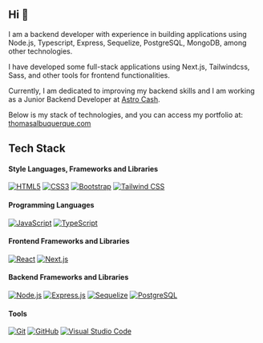 ## Hi 👋

I am a backend developer with experience in building applications using Node.js, Typescript, Express, Sequelize, PostgreSQL, MongoDB, among other technologies.

I have developed some full-stack applications using Next.js, Tailwindcss, Sass, and other tools for frontend functionalities.

Currently, I am dedicated to improving my backend skills and I am working as a Junior Backend Developer at [Astro Cash](https://astrocash.me/).

Below is my stack of technologies, and you can access my portfolio at: [thomasalbuquerque.com](https://thomasalbuquerque.com)

## Tech Stack

#### Style Languages, Frameworks and Libraries
[![HTML5](https://img.shields.io/badge/HTML5-%23E34F26.svg?style=for-the-badge&logo=html5&logoColor=white)](https://developer.mozilla.org/en-US/docs/Web/HTML) [![CSS3](https://img.shields.io/badge/CSS3-%231572B6.svg?style=for-the-badge&logo=css3&logoColor=white)](https://developer.mozilla.org/en-US/docs/Web/CSS) [![Bootstrap](https://img.shields.io/badge/Bootstrap-%23563D7C.svg?style=for-the-badge&logo=bootstrap&logoColor=white)](https://getbootstrap.com/) [![Tailwind CSS](https://img.shields.io/badge/Tailwind_CSS-%2338B2AC.svg?style=for-the-badge&logo=tailwind-css&logoColor=white)](https://tailwindcss.com/)

#### Programming Languages
[![JavaScript](https://img.shields.io/badge/JavaScript-%23F7DF1E.svg?style=for-the-badge&logo=javascript&logoColor=black)](https://developer.mozilla.org/en-US/docs/Web/JavaScript) [![TypeScript](https://img.shields.io/badge/TypeScript-%23007ACC.svg?style=for-the-badge&logo=typescript&logoColor=white)](https://www.typescriptlang.org/)

#### Frontend Frameworks and Libraries
[![React](https://img.shields.io/badge/React-%2320232a.svg?style=for-the-badge&logo=react&logoColor=%2361DAFB)](https://react.dev/) [![Next.js](https://img.shields.io/badge/Next.js-%23000000.svg?style=for-the-badge&logo=nextdotjs&logoColor=white)](https://nextjs.org/)

#### Backend Frameworks and Libraries
[![Node.js](https://img.shields.io/badge/Node.js-%23339933.svg?style=for-the-badge&logo=node.js&logoColor=white)](https://nodejs.org/) [![Express.js](https://img.shields.io/badge/Express.js-%23000000.svg?style=for-the-badge&logo=express&logoColor=white)](https://expressjs.com/) [![Sequelize](https://img.shields.io/badge/Sequelize-52B0E7?style=for-the-badge&logo=Sequelize&logoColor=white)](https://sequelize.org/) [![PostgreSQL](https://img.shields.io/badge/PostgreSQL-%23336791.svg?style=for-the-badge&logo=postgresql&logoColor=white)](https://www.postgresql.org/)

#### Tools
[![Git](https://img.shields.io/badge/Git-%23F05032.svg?style=for-the-badge&logo=git&logoColor=white)](https://git-scm.com/) [![GitHub](https://img.shields.io/badge/GitHub-%23181717.svg?style=for-the-badge&logo=github&logoColor=white)](https://github.com/) [![Visual Studio Code](https://img.shields.io/badge/Visual_Studio_Code-%23007ACC.svg?style=for-the-badge&logo=visual-studio-code&logoColor=white)](https://code.visualstudio.com/)
